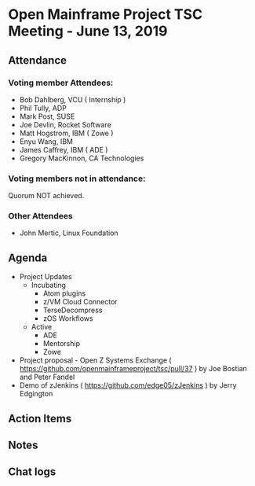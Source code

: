 # Open Mainframe Project TSC Meeting - June 13, 2019

## Attendance

### Voting member Attendees:

* Bob Dahlberg, VCU ( Internship )
* Phil Tully, ADP
* Mark Post, SUSE
* Joe Devlin, Rocket Software
* Matt Hogstrom, IBM ( Zowe )
* Enyu Wang, IBM
* James Caffrey, IBM ( ADE )
* Gregory MacKinnon, CA Technologies

### Voting members not in attendance:

Quorum NOT achieved.

### Other Attendees

* John Mertic, Linux Foundation

## Agenda

* Project Updates
  * Incubating
    * Atom plugins
    * z/VM Cloud Connector
    * TerseDecompress
    * zOS Workflows
  * Active
    * ADE
    * Mentorship
    * Zowe
* Project proposal - Open Z Systems Exchange ( https://github.com/openmainframeproject/tsc/pull/37 ) by Joe Bostian and Peter Fandel
* Demo of zJenkins ( https://github.com/edge05/zJenkins ) by Jerry Edgington

## Action Items

## Notes

## Chat logs

